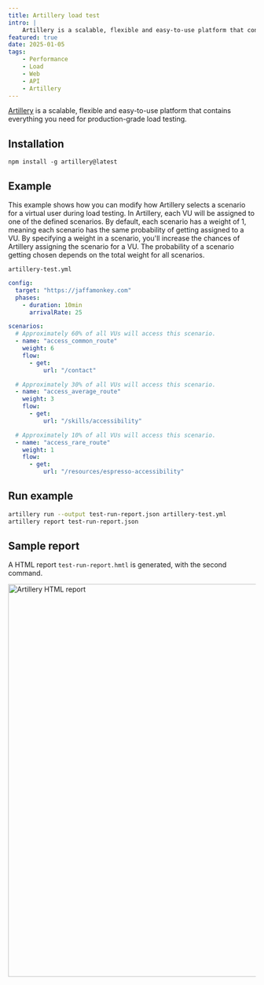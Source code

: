 ```yaml
---
title: Artillery load test
intro: |
    Artillery is a scalable, flexible and easy-to-use platform that contains everything you need for production-grade load testing.
featured: true
date: 2025-01-05
tags:
    - Performance
    - Load
    - Web
    - API
    - Artillery
---
```


[Artillery](https://www.artillery.io/) is a scalable, flexible and easy-to-use platform that contains everything you need for production-grade load testing.

## Installation

```
npm install -g artillery@latest
```
## Example

This example shows how you can modify how Artillery selects a scenario for a virtual user during load testing. In Artillery, each VU will be assigned to one of the defined scenarios. By default, each scenario has a weight of 1, meaning each scenario has the same probability of getting assigned to a VU. By specifying a weight in a scenario, you'll increase the chances of Artillery assigning the scenario for a VU. The probability of a scenario getting chosen depends on the total weight for all scenarios.

`artillery-test.yml`
```yaml
config:
  target: "https://jaffamonkey.com"
  phases:
    - duration: 10min
      arrivalRate: 25

scenarios:
  # Approximately 60% of all VUs will access this scenario.
  - name: "access_common_route"
    weight: 6
    flow:
      - get:
          url: "/contact"

  # Approximately 30% of all VUs will access this scenario.
  - name: "access_average_route"
    weight: 3
    flow:
      - get:
          url: "/skills/accessibility"

  # Approximately 10% of all VUs will access this scenario.
  - name: "access_rare_route"
    weight: 1
    flow:
      - get:
          url: "/resources/espresso-accessibility"
```

## Run example

```bash
artillery run --output test-run-report.json artillery-test.yml
artillery report test-run-report.json
```

## Sample report

A HTML report `test-run-report.hmtl` is generated, with the second command.

<picture>
    <img src="/assets/img/artillery.png" alt="Artillery HTML report" width="800" decoding="async" />
</picture>

